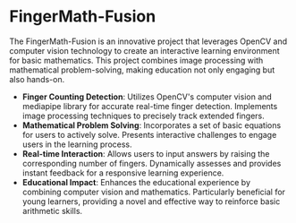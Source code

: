 # FingerMath-Fusion
The FingerMath-Fusion is an innovative project that leverages OpenCV and computer vision technology to create an interactive learning environment for basic mathematics. This project combines image processing with mathematical problem-solving, making education not only engaging but also hands-on.

- **Finger Counting Detection**:
    Utilizes OpenCV's computer vision and mediapipe library for accurate real-time finger detection.
    Implements image processing techniques to precisely track extended fingers.
- **Mathematical Problem Solving**:
    Incorporates a set of basic equations for users to actively solve.
    Presents interactive challenges to engage users in the learning process.
- **Real-time Interaction**:
    Allows users to input answers by raising the corresponding number of fingers.
    Dynamically assesses and provides instant feedback for a responsive learning experience.
- **Educational Impact**:
    Enhances the educational experience by combining computer vision and mathematics.
    Particularly beneficial for young learners, providing a novel and effective way to reinforce basic arithmetic skills.
